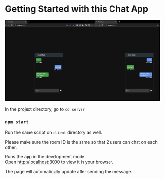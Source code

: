 # Getting Started with this Chat App


<img src="sample.png" alt="Frontend Sync">  

In the project directory, go to `cd server`

### `npm start`

Run the same script on ```client``` directory as well.

Please make sure the room ID is the same so that 2 users can chat on each other.

Runs the app in the development mode.\
Open [http://localhost:3000](http://localhost:3000) to view it in your browser.

The page will automatically update after sending the message.
